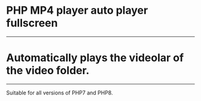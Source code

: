 # PHP MP4 player auto player fullscreen
--------------------------------------------
# Automatically plays the videolar of the video folder.
--------------------------------------------
Suitable for all versions of PHP7 and PHP8.
